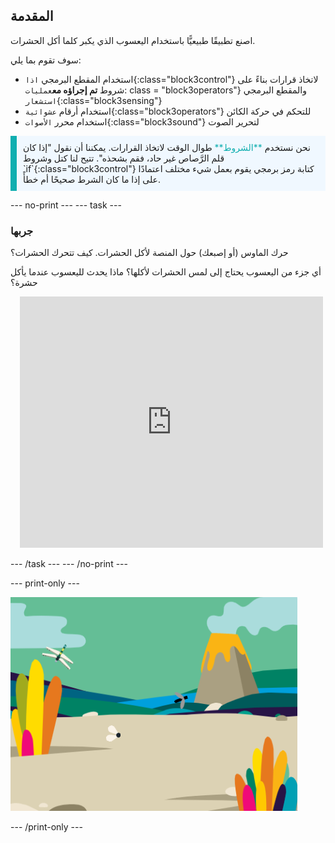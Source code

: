 ## المقدمة

اصنع تطبيقًا طبيعيًّا باستخدام اليعسوب الذي يكبر كلما أكل الحشرات.

سوف تقوم بما يلي:
+ استخدام المقطع البرمجي `اذا`{:class="block3control"} لاتخاذ قرارات بناءً على شروط **تم إجراؤه مع**`عمليات`: class = "block3operators"} والمقطع البرمجي `استشعار`{:class="block3sensing"}
+ استخدام أرقام `عشوائية`{:class="block3operators"} للتحكم في حركة الكائن
+ استخدام محرر `الأصوات`{:class="block3sound"} لتحرير الصوت

<p style="border-left: solid; border-width:10px; border-color: #0faeb0; background-color: aliceblue; padding: 10px;">
نحن نستخدم <span style="color: #0faeb0">**الشروط**</span> طوال الوقت لاتخاذ القرارات. يمكننا أن نقول "إذا كان قلم الرَّصاص غير حاد، فقم بشحذه". تتيح لنا كتل وشروط `if`{:class="block3control"} كتابة رمز برمجي يقوم بعمل شيء مختلف اعتمادًا على إذا ما كان الشرط صحيحًا أم خطأً.</p>

--- no-print ---
--- task ---

### جربها
<div style="display: flex; flex-wrap: wrap">
<div style="flex-basis: 175px; flex-grow: 1">  
حرك الماوس (أو إصبعك) حول المنصة لأكل الحشرات. كيف تتحرك الحشرات؟

أي جزء من اليعسوب يحتاج إلى لمس الحشرات لأكلها؟ ماذا يحدث لليعسوب عندما يأكل حشرة؟
</div>
<div class="scratch-preview" style="margin-left: 15px;">
  <iframe allowtransparency="true" width="485" height="402" src="https://scratch.mit.edu/projects/embed/659582737/?autostart=false" frameborder="0"></iframe>
</div>
</div>

--- /task ---
--- /no-print ---

--- print-only ---

![مشروع مكتمل](images/showcase_static.png)

--- /print-only ---
